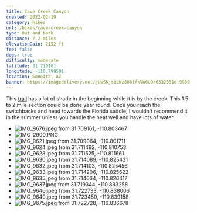 ```yaml
---
title: Cave Creek Canyon
created: 2022-02-19
category: hikes
url: /hikes/cave-creek-canyon
type: Out and back
distance: 7.2 miles
elevationGain: 2152 ft
fee: false
dogs: true
difficulty: moderate
latitude: 31.710101
longitude: -110.799501
location: Sonoita, AZ
banner: https://imagedelivery.net/jUwSKjsiLWz8U8lfkVW6uQ/6332051d-9980-4c71-0361-b823ac6a3f00/banner
---
```

This [trail](https://www.alltrails.com/trail/us/arizona/cave-creek-canyon-trail-149) has a lot of shade in the beginning while it is by the creek. This 1.5 to 2 mile section could be done year round. Once you reach the switchbacks and head towards the Florida saddle, I wouldn't recommend it in the summer unless you handle the heat well and have lots of water.

<wb-map></wb-map>

- ![IMG_9676.jpeg from 31.709161, -110.803467](https://imagedelivery.net/jUwSKjsiLWz8U8lfkVW6uQ/79132c99-bf5e-4815-d6ad-3925da664b00/330width)
- ![IMG_2900.PNG](https://imagedelivery.net/jUwSKjsiLWz8U8lfkVW6uQ/93643c6b-82dd-4f3a-4a93-95d3f9a9a700/330width)
- ![IMG_9621.jpeg from 31.709064, -110.801711](https://imagedelivery.net/jUwSKjsiLWz8U8lfkVW6uQ/04b3d96d-cb2d-4684-d2ee-b088305f1800/330width)
- ![IMG_9624.jpeg from 31.711492, -110.810753](https://imagedelivery.net/jUwSKjsiLWz8U8lfkVW6uQ/308c63fe-479f-4dc9-2b13-f2555700b400/330width)
- ![IMG_9628.jpeg from 31.711525, -110.811661](https://imagedelivery.net/jUwSKjsiLWz8U8lfkVW6uQ/0cfb3d73-e5be-4dca-75d7-c988513e1c00/330width)
- ![IMG_9630.jpeg from 31.714089, -110.825431](https://imagedelivery.net/jUwSKjsiLWz8U8lfkVW6uQ/3c44c6df-6a19-4924-560e-c9ad87a4b100/330width)
- ![IMG_9632.jpeg from 31.714103, -110.825456](https://imagedelivery.net/jUwSKjsiLWz8U8lfkVW6uQ/479b6e2f-e3ea-4c45-dc1f-5aa4f15ba400/330width)
- ![IMG_9633.jpeg from 31.714206, -110.825622](https://imagedelivery.net/jUwSKjsiLWz8U8lfkVW6uQ/72c3bcf2-7283-47fb-f9b0-7415a8bfca00/330width)
- ![IMG_9635.jpeg from 31.714664, -110.826417](https://imagedelivery.net/jUwSKjsiLWz8U8lfkVW6uQ/c58a7924-850c-4f7c-7206-1fdbec82b000/330width)
- ![IMG_9637.jpeg from 31.719344, -110.833258](https://imagedelivery.net/jUwSKjsiLWz8U8lfkVW6uQ/98c1e06f-ee8b-4922-c6d1-b07b3f6b5400/330width)
- ![IMG_9646.jpeg from 31.722733, -110.838006](https://imagedelivery.net/jUwSKjsiLWz8U8lfkVW6uQ/cd0a0cb1-2687-482b-5e52-717b20a68300/330width)
- ![IMG_9649.jpeg from 31.723450, -110.839158](https://imagedelivery.net/jUwSKjsiLWz8U8lfkVW6uQ/7d06a6e3-ef89-4b52-5d02-157e557d1e00/330width)
- ![IMG_9675.jpeg from 31.722728, -110.836678](https://imagedelivery.net/jUwSKjsiLWz8U8lfkVW6uQ/038187d8-983d-414d-5c8b-db80a6510e00/330width)
